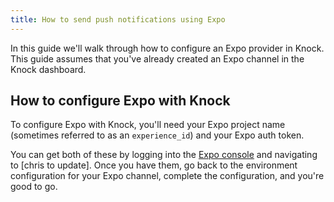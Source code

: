 ```yaml
---
title: How to send push notifications using Expo
---
```


In this guide we'll walk through how to configure an Expo provider in Knock. This guide assumes that you've already created an Expo channel in the Knock dashboard. 

## How to configure Expo with Knock
To configure Expo with Knock, you'll need your Expo project name (sometimes referred to as an `experience_id`) and your Expo auth token.

You can get both of these by logging into the [Expo console](update_me) and navigating to [chris to update]. Once you have them, go back to the environment configuration for your Expo channel, complete the configuration, and you're good to go. 